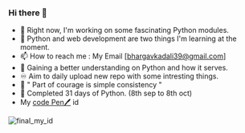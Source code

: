 ### Hi there 👋
- 🔭 Right now, I'm working on some fascinating Python modules.
- 🌱 Python and web development are two things I'm learning at the moment.
- 📫 How to reach me : My Email [bhargavkadali39@gmail.com]
- 🌹  Gaining a better understanding on Python and how it serves.
- ♾  Aim to daily upload new repo with some intresting things.
- 💪 " Part of courage is simple consistency "
- 📆 Completed 31 days of Python. (8th sep to 8th oct)
- My [code Pen🖊️](https://codepen.io/bhargavkadali39) id 

![final_my_id](https://user-images.githubusercontent.com/71930013/137126500-8542cece-6ed4-4773-b438-848660b47b68.png)



<!--
**BhargavKadali39/BhargavKadali39** is a ✨ _special_ ✨ repository because its `README.md` (this file) appears on your GitHub profile.

Here are some ideas to get you started:

- 🔭 I’m currently working on ...
- 🌱 I’m currently learning ...
- 👯 I’m looking to collaborate on ...
- 🤔 I’m looking for help with ...
- 💬 Ask me about ...
- 📫 How to reach me: ...
- 😄 Pronouns: ...
- ⚡ Fun fact: ...
-->
